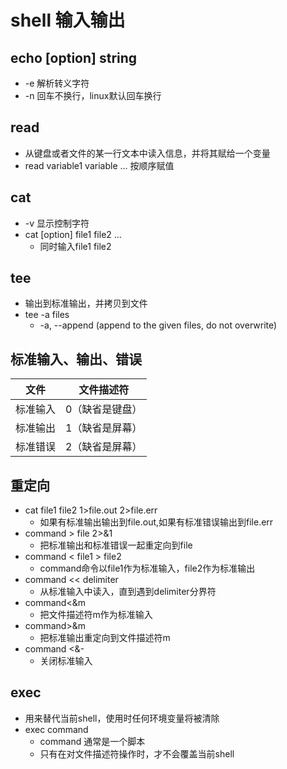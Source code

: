 # shell 输入输出
## echo [option] string
- -e 解析转义字符
- -n 回车不换行，linux默认回车换行
## read
- 从键盘或者文件的某一行文本中读入信息，并将其赋给一个变量
- read variable1 variable ... 按顺序赋值
## cat 
- -v 显示控制字符
- cat [option] file1 file2 ...
    - 同时输入file1 file2
## tee
- 输出到标准输出，并拷贝到文件
- tee -a files
    - -a, --append (append to the given files, do not overwrite)

## 标准输入、输出、错误
文件 |文件描述符
-|:-:
标准输入| 0（缺省是键盘）
标准输出| 1（缺省是屏幕）
标准错误| 2（缺省是屏幕）

## 重定向
- cat file1 file2 1>file.out 2>file.err
    - 如果有标准输出输出到file.out,如果有标准错误输出到file.err
- command > file 2>&1 
    - 把标准输出和标准错误一起重定向到file
- command < file1 > file2
    - command命令以file1作为标准输入，file2作为标准输出
- command << delimiter
    - 从标准输入中读入，直到遇到delimiter分界符
- command<&m 
    - 把文件描述符m作为标准输入
- command>&m
    - 把标准输出重定向到文件描述符m
- command <&-
    - 关闭标准输入

## exec
- 用来替代当前shell，使用时任何环境变量将被清除
- exec command
    - command 通常是一个脚本
    - 只有在对文件描述符操作时，才不会覆盖当前shell